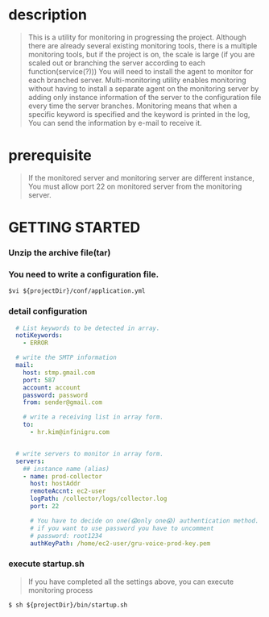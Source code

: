 
# description
> This is a utility for monitoring in progressing the project.
Although there are already several existing monitoring tools, there is a multiple monitoring tools, but if the project is on, the scale is large (if you are scaled out or branching the server according to each function(service(?)))
You will need to install the agent to monitor for each branched server.
Multi-monitoring utility enables monitoring without having to install a separate agent on the monitoring server by adding only instance information of the server to the configuration file every time the server branches.
Monitoring means that when a specific keyword is specified and the keyword is printed in the log, You can send the information by e-mail to receive it.


# prerequisite 
> If the monitored server and monitoring server are different instance,
> You must allow port 22 on monitored server from the monitoring server.

# GETTING STARTED
### Unzip the archive file(tar)

### You need to write a configuration file.
```shell
$vi ${projectDir}/conf/application.yml
```
### detail configuration
```yaml
  # List keywords to be detected in array. 
  notiKeywords:
    - ERROR

  # write the SMTP information
  mail:
    host: stmp.gmail.com 
    port: 587
    account: account
    password: password 
    from: sender@gmail.com

    # write a receiving list in array form. 
    to:
      - hr.kim@infinigru.com


  # write servers to monitor in array form.
  servers:
    ## instance name (alias)
    - name: prod-collector 
      host: hostAddr
      remoteAccnt: ec2-user 
      logPath: /collector/logs/collector.log
      port: 22

      # You have to decide on one(😱only one😱) authentication method. (password or authentication key)
      # if you want to use password you have to uncomment 
      # password: root1234
      authKeyPath: /home/ec2-user/gru-voice-prod-key.pem
```
### execute startup.sh 
> If you have completed all the settings above, you can execute monitoring process
```shell
$ sh ${projectDir}/bin/startup.sh
```